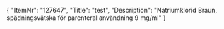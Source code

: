 {
  "ItemNr": "127647",
  "Title": "test",
  "Description": "Natriumklorid Braun, spädningsvätska för parenteral användning 9 mg/ml"
}